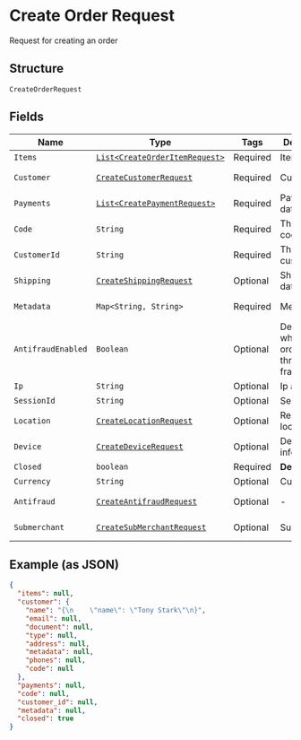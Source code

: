 
# Create Order Request

Request for creating an order

## Structure

`CreateOrderRequest`

## Fields

| Name | Type | Tags | Description | Getter | Setter |
|  --- | --- | --- | --- | --- | --- |
| `Items` | [`List<CreateOrderItemRequest>`](../../doc/models/create-order-item-request.md) | Required | Items | List<CreateOrderItemRequest> getItems() | setItems(List<CreateOrderItemRequest> items) |
| `Customer` | [`CreateCustomerRequest`](../../doc/models/create-customer-request.md) | Required | Customer | CreateCustomerRequest getCustomer() | setCustomer(CreateCustomerRequest customer) |
| `Payments` | [`List<CreatePaymentRequest>`](../../doc/models/create-payment-request.md) | Required | Payment data | List<CreatePaymentRequest> getPayments() | setPayments(List<CreatePaymentRequest> payments) |
| `Code` | `String` | Required | The order code | String getCode() | setCode(String code) |
| `CustomerId` | `String` | Required | The customer id | String getCustomerId() | setCustomerId(String customerId) |
| `Shipping` | [`CreateShippingRequest`](../../doc/models/create-shipping-request.md) | Optional | Shipping data | CreateShippingRequest getShipping() | setShipping(CreateShippingRequest shipping) |
| `Metadata` | `Map<String, String>` | Required | Metadata | Map<String, String> getMetadata() | setMetadata(Map<String, String> metadata) |
| `AntifraudEnabled` | `Boolean` | Optional | Defines whether the order will go through anti-fraud | Boolean getAntifraudEnabled() | setAntifraudEnabled(Boolean antifraudEnabled) |
| `Ip` | `String` | Optional | Ip address | String getIp() | setIp(String ip) |
| `SessionId` | `String` | Optional | Session id | String getSessionId() | setSessionId(String sessionId) |
| `Location` | [`CreateLocationRequest`](../../doc/models/create-location-request.md) | Optional | Request's location | CreateLocationRequest getLocation() | setLocation(CreateLocationRequest location) |
| `Device` | [`CreateDeviceRequest`](../../doc/models/create-device-request.md) | Optional | Device's informations | CreateDeviceRequest getDevice() | setDevice(CreateDeviceRequest device) |
| `Closed` | `boolean` | Required | **Default**: `true` | boolean getClosed() | setClosed(boolean closed) |
| `Currency` | `String` | Optional | Currency | String getCurrency() | setCurrency(String currency) |
| `Antifraud` | [`CreateAntifraudRequest`](../../doc/models/create-antifraud-request.md) | Optional | - | CreateAntifraudRequest getAntifraud() | setAntifraud(CreateAntifraudRequest antifraud) |
| `Submerchant` | [`CreateSubMerchantRequest`](../../doc/models/create-sub-merchant-request.md) | Optional | SubMerchant | CreateSubMerchantRequest getSubmerchant() | setSubmerchant(CreateSubMerchantRequest submerchant) |

## Example (as JSON)

```json
{
  "items": null,
  "customer": {
    "name": "{\n    \"name\": \"Tony Stark\"\n}",
    "email": null,
    "document": null,
    "type": null,
    "address": null,
    "metadata": null,
    "phones": null,
    "code": null
  },
  "payments": null,
  "code": null,
  "customer_id": null,
  "metadata": null,
  "closed": true
}
```

